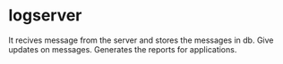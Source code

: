 # logserver
It recives message from the server and stores the messages in db. Give updates on messages. Generates the reports for applications.
